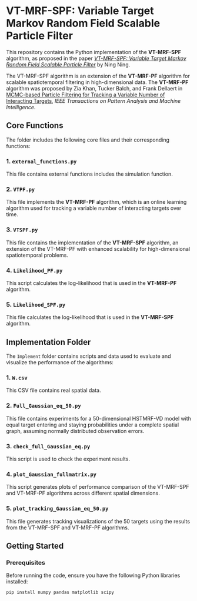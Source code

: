 # VT-MRF-SPF: Variable Target Markov Random Field Scalable Particle Filter

This repository contains the Python implementation of the **VT-MRF-SPF** algorithm, as proposed in the paper [*VT-MRF-SPF: Variable Target Markov Random Field Scalable Particle Filter*](https://arxiv.org/abs/2404.18857) by Ning Ning. 

The VT-MRF-SPF algorithm is an extension of the **VT-MRF-PF** algorithm for scalable spatiotemporal filtering in high-dimensional data. The **VT-MRF-PF** algorithm was proposed by Zia Khan, Tucker Balch, and Frank Dellaert in [MCMC-based Particle Filtering for Tracking a Variable Number of Interacting Targets](https://ieeexplore.ieee.org/abstract/document/1512059), *IEEE Transactions on Pattern Analysis and Machine Intelligence*.

## Core Functions

The folder includes the following core files and their corresponding functions:

### 1. `external_functions.py`
This file contains external functions includes the simulation function.

### 2. `VTPF.py`
This file implements the **VT-MRF-PF** algorithm, which is an online learning algorithm used for tracking a variable number of interacting targets over time.

### 3. `VTSPF.py`
This file contains the implementation of the **VT-MRF-SPF** algorithm, an extension of the VT-MRF-PF with enhanced scalability for high-dimensional spatiotemporal problems.

### 4. `Likelihood_PF.py`
This script calculates the log-likelihood that is used in the **VT-MRF-PF** algorithm.

### 5. `Likelihood_SPF.py`
This file calculates the log-likelihood that is used in the **VT-MRF-SPF** algorithm.

## Implementation Folder

The `Implement` folder contains scripts and data used to evaluate and visualize the performance of the algorithms:

### 1. `W.csv`
This CSV file contains real spatial data.

### 2. `Full_Gaussian_eq_50.py`
This file contains experiments for a 50-dimensional HSTMRF-VD model with equal target entering and staying probabilities under a complete spatial graph, assuming normally distributed observation errors.

### 3. `check_full_Gaussian_eq.py`
This script is used to check the experiment results.

### 4. `plot_Gaussian_fullmatrix.py`
This script generates plots of performance comparison of the VT-MRF-SPF and VT-MRF-PF algorithms across different spatial dimensions.

### 5. `plot_tracking_Gaussian_eq_50.py`
This file generates tracking visualizations of the 50 targets using the results from the VT-MRF-SPF and VT-MRF-PF algorithms.

## Getting Started

### Prerequisites

Before running the code, ensure you have the following Python libraries installed:

```bash
pip install numpy pandas matplotlib scipy
